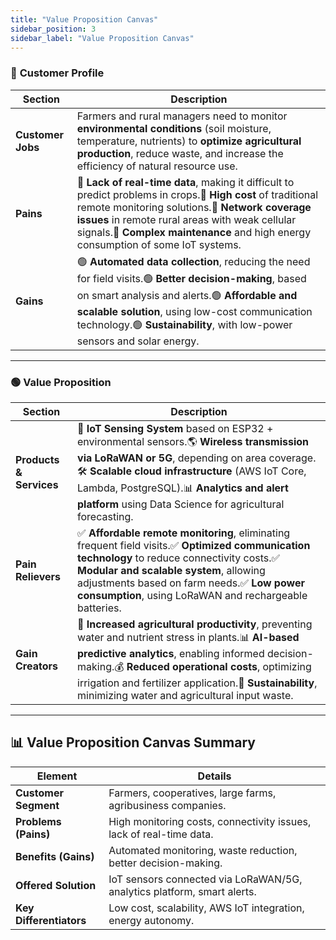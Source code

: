 ```yaml
---
title: "Value Proposition Canvas"
sidebar_position: 3
sidebar_label: "Value Proposition Canvas"
---
```


### 🔵 **Customer Profile**

| **Section**           | **Description** |
|---------------------|--------------|
| **Customer Jobs** | Farmers and rural managers need to monitor **environmental conditions** (soil moisture, temperature, nutrients) to **optimize agricultural production**, reduce waste, and increase the efficiency of natural resource use. |
| **Pains** | 🔴 **Lack of real-time data**, making it difficult to predict problems in crops.🔴 **High cost** of traditional remote monitoring solutions.🔴 **Network coverage issues** in remote rural areas with weak cellular signals.🔴 **Complex maintenance** and high energy consumption of some IoT systems. |
| **Gains** | 🟢 **Automated data collection**, reducing the need for field visits.🟢 **Better decision-making**, based on smart analysis and alerts.🟢 **Affordable and scalable solution**, using low-cost communication technology.🟢 **Sustainability**, with low-power sensors and solar energy. |

---

### 🟢 **Value Proposition**

| **Section**           | **Description** |
|---------------------|--------------|
| **Products & Services** | 📡 **IoT Sensing System** based on ESP32 + environmental sensors.🌎 **Wireless transmission via LoRaWAN or 5G**, depending on area coverage.🛠️ **Scalable cloud infrastructure** (AWS IoT Core, Lambda, PostgreSQL).📊 **Analytics and alert platform** using Data Science for agricultural forecasting. |
| **Pain Relievers** | ✅ **Affordable remote monitoring**, eliminating frequent field visits.✅ **Optimized communication technology** to reduce connectivity costs.✅ **Modular and scalable system**, allowing adjustments based on farm needs.✅ **Low power consumption**, using LoRaWAN and rechargeable batteries. |
| **Gain Creators** | 🚀 **Increased agricultural productivity**, preventing water and nutrient stress in plants.📊 **AI-based predictive analytics**, enabling informed decision-making.💰 **Reduced operational costs**, optimizing irrigation and fertilizer application.🌱 **Sustainability**, minimizing water and agricultural input waste. |

---

## 📊 **Value Proposition Canvas Summary**

| **Element**         | **Details** |
|---------------------|----------------|
| **Customer Segment** | Farmers, cooperatives, large farms, agribusiness companies. |
| **Problems (Pains)** | High monitoring costs, connectivity issues, lack of real-time data. |
| **Benefits (Gains)** | Automated monitoring, waste reduction, better decision-making. |
| **Offered Solution** | IoT sensors connected via LoRaWAN/5G, analytics platform, smart alerts. |
| **Key Differentiators** | Low cost, scalability, AWS IoT integration, energy autonomy. |
